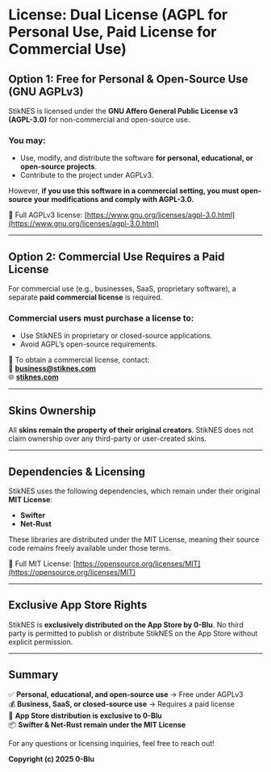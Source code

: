 # License: Dual License (AGPL for Personal Use, Paid License for Commercial Use)

## Option 1: Free for Personal & Open-Source Use (GNU AGPLv3)

StikNES is licensed under the **GNU Affero General Public License v3 (AGPL-3.0)** for non-commercial and open-source use.

### You may:
- Use, modify, and distribute the software **for personal, educational, or open-source projects**.
- Contribute to the project under AGPLv3.

However, **if you use this software in a commercial setting, you must open-source your modifications and comply with AGPL-3.0.**

📜 Full AGPLv3 license: [https://www.gnu.org/licenses/agpl-3.0.html](https://www.gnu.org/licenses/agpl-3.0.html)

---

## Option 2: Commercial Use Requires a Paid License

For commercial use (e.g., businesses, SaaS, proprietary software), a separate **paid commercial license** is required.

### Commercial users **must purchase a license** to:
- Use StikNES in proprietary or closed-source applications.
- Avoid AGPL’s open-source requirements.

📩 To obtain a commercial license, contact:  
📧 **business@stiknes.com**  
🌐 **[stiknes.com](https://stiknes.com)**  

---

## Skins Ownership

All **skins remain the property of their original creators**. StikNES does not claim ownership over any third-party or user-created skins.

---

## Dependencies & Licensing

StikNES uses the following dependencies, which remain under their original **MIT License**:
- **Swifter**  
- **Net-Rust**  

These libraries are distributed under the MIT License, meaning their source code remains freely available under those terms.

📜 Full MIT License: [https://opensource.org/licenses/MIT](https://opensource.org/licenses/MIT)

---

## Exclusive App Store Rights

StikNES is **exclusively distributed on the App Store by 0-Blu**. No third party is permitted to publish or distribute StikNES on the App Store without explicit permission.

---

## Summary

✅ **Personal, educational, and open-source use** → Free under AGPLv3  
💰 **Business, SaaS, or closed-source use** → Requires a paid license  
🛑 **App Store distribution is exclusive to 0-Blu**  
📦 **Swifter & Net-Rust remain under the MIT License**  

For any questions or licensing inquiries, feel free to reach out!  

**Copyright (c) 2025 0-Blu**

